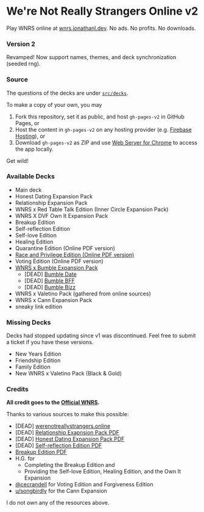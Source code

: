 # We're Not Really Strangers Online v2

Play WNRS online at [wnrs.jonathanl.dev](https://wnrs.jonathanl.dev). No ads. No profits. No downloads.

### Version 2

Revamped! Now support names, themes, and deck synchronization (seeded rng).

### Source

The questions of the decks are under [`src/decks`](https://github.com/jonathan-lph/wnrs/tree/v2/src/decks).

To make a copy of your own, you may

1. Fork this repository, set it as public, and host `gh-pages-v2` in GitHub Pages, or
2. Host the content in `gh-pages-v2` on any hosting provider (e.g. [Firebase Hosting](https://firebase.google.com/docs/hosting/quickstart)), or
3. Download `gh-pages-v2` as ZIP and use [Web Server for Chrome](https://chrome.google.com/webstore/detail/web-server-for-chrome/ofhbbkphhbklhfoeikjpcbhemlocgigb) to access the app locally.

Get wild!

### Available Decks

- Main deck
- Honest Dating Expansion Pack
- Relationship Expansion Pack
- WNRS x Red Table Talk Edition (Inner Circle Expansion Pack)
- WNRS X DVF Own It Expansion Pack
- Breakup Edition
- Self-reflection Edition
- Self-love Edition
- Healing Edition
- Quarantine Edition (Online PDF version)
- [Race and Privilege Edition (Online PDF version)](https://drive.google.com/file/d/1nNqIKv7wa4f3EYHCcXkutoznRx6qDDaz/view)
- Voting Edition (Online PDF version)
- [WNRS x Bumble Expansion Pack](https://bumble.com/en/the-buzz/wnrs-card-game)
  - [DEAD] [Bumble Date](https://dl.dropboxusercontent.com//s/vk4u4zc3i7gmsvf/WNRS_Date%20Cards.pdf?dl=0)
  - [DEAD] [Bumble BFF](https://dl.dropboxusercontent.com/s/9238tjyf204ly3i/WNRS_BFF%20Cards.pdf)
  - [DEAD] [Bumble Bizz](https://dl.dropboxusercontent.com/s/o6tzq56xlql5osx/WNRS_Bizz%20Cards.pdf?dl=0)
- WNRS x Valetino Pack (gathered from online sources)
- WNRS x Cann Expansion Pack 
- sneaky link edition

### Missing Decks

Decks had stopped updating since v1 was discontinued. Feel free to submit a ticket if you have these versions.

- New Years Edition
- Friendship Edition
- Family Edition
- New WNRS x Valetino Pack (Black & Gold)

### Credits

**All credit goes to the [Official WNRS](https://www.werenotreallystrangers.com/).** 

Thanks to various sources to make this possible:

- [DEAD] [werenotreallystrangers.online](https://www.werenotreallystrangers.online/)
- [DEAD] [Relationship Exapnsion Pack PDF](https://dochub.com/roughunderscoreoutlines/ok2BPdERPa9DGDBKAxpLrN/relationship-wnrs-pdf?dt=AXuCHZr9L4ypEGKbqj8z)
- [DEAD] [Honest Dating Expansion Pack PDF](https://dochub.com/roughunderscoreoutlines/r4D6EkZVZZp2mNBVpQXW7O/honest-dating-wnrs-3-pdf?dt=LjiqJAQd6CRamnAoMbew)
- [DEAD] [Self-reflection Edition PDF](https://dochub.com/roughunderscoreoutlines/8adOrbPVQgljYnBR24Mj7D/self-reflection-wnrs-3-pdf?dt=Z44EAc2EzxcF7YquWmdg)
- [Breakup Edition PDF](https://docs.google.com/document/d/1-MPhFVRuzj4LZcatqvYJRKnYkIQOwxHr1sYwJ6WYrWM/edit?usp=sharing)
- H.G. for 
  - Completing the Breakup Edition and 
  - Providing the Self-love Edition, Healing Edition, and the Own It Expansion
- [@cecrandell](https://github.com/cecrandell/) for Voting Edition and Forgiveness Edition 
- [u/songbirdly](https://www.reddit.com/user/songbirdly) for the Cann Expansion

I do not own any of the resources above.
